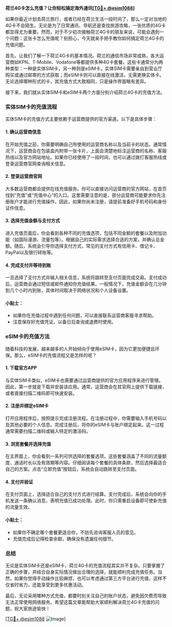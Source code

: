 **荷兰4G卡怎么充值？让你轻松搞定海外通讯[[TG💪+ @esim1088](https://t.me/s/esim1088)]**

如果你最近计划去荷兰旅行，或者已经在荷兰生活一段时间了，那么一定对当地的4G卡不会陌生。无论是为了日常通讯、导航还是查找旅游攻略，一张优质的4G卡都显得尤为重要。然而，对于不少初次接触荷兰4G卡的朋友来说，可能会遇到一个问题：这张卡怎么充值呢？别担心，今天就来手把手教你如何搞定荷兰4G卡的充值问题。

首先，让我们了解一下荷兰4G卡的基本情况。荷兰的通信市场非常成熟，各大运营商如KPN、T-Mobile、Vodafone等都提供多种4G卡套餐。这些卡通常分为两种类型：一种是实体SIM卡，另一种则是eSIM卡。实体SIM卡需要亲自到营业厅购买或通过邮寄的方式获取；而eSIM卡则可以直接在线激活，无需更换实体卡。无论选择哪种形式的卡，其充值方式大致相同，只是操作界面略有差异。

接下来，我们就从实体SIM卡和eSIM卡两个方面分别介绍荷兰4G卡的充值方法。

### 实体SIM卡的充值流程

实体SIM卡的充值方式主要依赖于运营商提供的官方渠道。以下是具体步骤：

#### 1. 确认运营商信息
在开始充值之前，你需要明确自己所使用的运营商名称以及当前卡的状态。通常情况下，运营商会在包装盒内附带一张卡片，上面会清楚地标注运营商的名称、客服热线以及官方网站地址。如果你已经使用了一段时间，也可以通过拨打客服热线或登录运营商官网查询相关信息。

#### 2. 登录运营商官网
大多数运营商都会提供在线充值服务。你可以直接访问运营商的官方网站，在首页找到“充值”或“充值中心”的入口。这里需要注意的是，部分运营商可能要求你先注册账户才能进行充值操作。因此，如果你尚未注册，请提前准备好手机号码和身份证件信息。

#### 3. 选择充值金额与支付方式
进入充值页面后，你会看到各种不同的充值选项，包括不同金额的套餐以及附加功能（如国际漫游、流量包等）。根据自己的实际需求选择合适的方案，并确认总金额。随后，系统会引导你选择支付方式，常见的支付方式有信用卡、借记卡、PayPal以及银行转账等。

#### 4. 完成支付并等待到账
一旦选择了支付方式并输入相关信息，系统将跳转至支付页面完成交易。支付成功后，运营商会通过短信或邮件通知你充值结果。一般情况下，充值金额会在几分钟到几个小时内到账，具体时间取决于网络状况和个人设备设置。

#### 小贴士：
- 如果你在充值过程中遇到任何问题，可以直接联系运营商客服寻求帮助。
- 注意保存好充值凭证，以备日后查询或退费时使用。

### eSIM卡的充值方法

随着科技的发展，越来越多的人开始倾向于使用eSIM卡，因为它更加便捷且环保。那么，eSIM卡的充值流程又是怎样的呢？

#### 1. 下载官方APP
与实体SIM卡类似，eSIM卡也需要通过运营商提供的官方应用程序来进行管理。因此，第一步就是下载并安装该应用。通常，运营商会在其官网上提供下载链接，或者直接扫描二维码即可快速安装。

#### 2. 注册并绑定eSIM卡
打开应用程序后，按照提示完成注册流程。在注册过程中，你需要输入手机号码以及其他必要的个人信息。完成注册后，将你的eSIM卡与账户绑定起来。这一过程通常需要扫描二维码或输入特定的激活码。

#### 3. 浏览套餐并选择充值
在主界面上，你会看到一系列可供选择的套餐选项。这些套餐涵盖了不同的流量额度、通话时长以及有效期等内容。仔细阅读每个套餐的具体条款，然后选择最适合自己的方案。点击“立即充值”按钮后，系统会自动跳转至支付页面。

#### 4. 支付并验证
在支付页面上，选择适合自己的支付方式进行结算。支付完成后，系统会向你的手机发送一条确认消息，表明充值已成功处理。此时，你只需重启设备即可使新充值的流量生效。

#### 小贴士：
- 如果你不确定哪个套餐更适合你，不妨先咨询客服人员的意见。
- 充值完成后记得检查余额，确保没有遗漏任何细节。

### 总结

无论是实体SIM卡还是eSIM卡，荷兰4G卡的充值流程其实并不复杂。只要掌握了正确的步骤，并结合自身实际情况做出合理的选择，就能顺利完成充值任务。当然，如果你觉得手动操作比较麻烦，也可以考虑通过第三方平台进行充值，这样不仅省时省力，还能享受到更多优惠活动。

最后，无论采用哪种方式充值，都要时刻关注自己的账户状态，避免因欠费而导致无法正常使用网络服务。希望这篇文章能帮助大家顺利解决荷兰4G卡充值的问题，祝大家旅途愉快！

[[TG💪+ @esim1088](https://t.me/s/esim1088) ![Image](https://i.postimg.cc/4NQfJmqS/Snipaste-2025-05-13-00-14-12.png)]